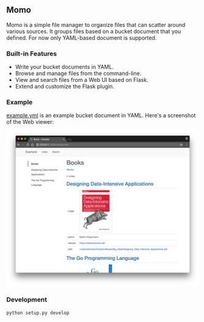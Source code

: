 ## Momo

Momo is a simple file manager to organize files that can scatter around various sources. It groups files based on a bucket document that you defined. For now only YAML-based document is supported.

### Built-in Features

- Write your bucket documents in YAML.
- Browse and manage files from the command-line.
- View and search files from a Web UI based on Flask.
- Extend and customize the Flask plugin.

### Example

[example.yml](example/example.yml) is an example bucket document in YAML. Here's a screenshot of the Web viewer:

[![Example Screenshot](example/example.png)](example/example.png "Example Screenshot")


### Development

```bash
python setup.py develop
```
